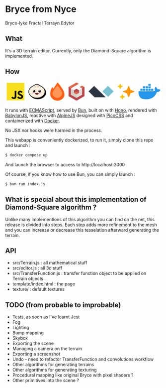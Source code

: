 # Bryce from Nyce
Bryce-lyke Fractal Terrayn Edytor

## What
It's a 3D terrain editor. Currently, only the Diamond-Square algorithm is implemented.

## How

![Stack](https://github.com/Trismegiste/bryce-from-nyce/blob/master/docs/stack.svg)

It runs with 
[ECMAScript](https://developer.mozilla.org/en-US/docs/Web/JavaScript/JavaScript_technologies_overview), 
served by [Bun](https://bun.sh/),
built on with [Hono](https://hono.dev/), 
rendered with [BabylonJS](https://babylonjs.com/), 
reactive with [AlpineJS](https://alpinejs.dev/) 
designed with [PicoCSS](https://picocss.com/)
and containerized with [Docker](https://www.docker.com/).

No JSX nor hooks were harmed in the process.

This webapp is conveniently dockerized, to run it, simply clone this repo and launch :

```bash
$ docker compose up
```

And launch the browser to access to http://localhost:3000

Of course, if you know how to use Bun, you can simply launch :

```bash
$ bun run index.js
```

## What is special about this implementation of Diamond-Square algorithm ?

Unlike many implementions of this algorithm you can find on the net, 
this release is divided into steps. Each step adds more refinement to the mesh
and you can increase or decrease this tesselation afterward generating the terrain.

## API
* src/Terrain.js : all mathematical stuff
* src/editor.js : all 3d stuff
* src/TransferFunction.js : transfer function object to be applied on Terrain objects
* template/index.html : the page
* texture/ : default textures

## TODO (from probable to improbable)
* Tests, as soon as I've learnt Jest
* Fog
* Lighting
* Bump mapping
* Skybox
* Exporting the scene
* Managing a camera on the terrain
* Exporting a screenshot
* Undo - need to refactor TransferFunction and convolutions workflow
* Other algorithms for generating terrains
* Other algorithms for generating texturing
* Procedural mapping like original Bryce with pixel shaders ?
* Other primitives into the scene ?
